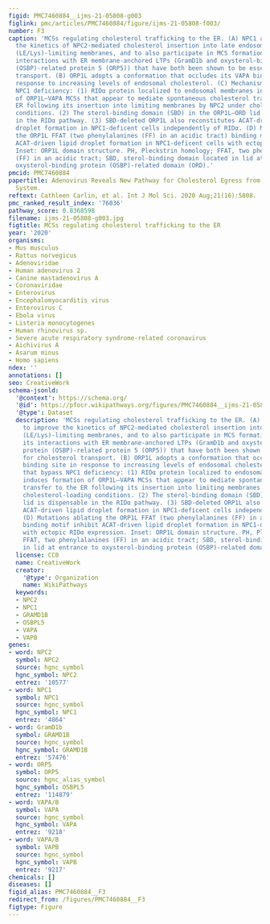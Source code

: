 ```yaml
---
figid: PMC7460884__ijms-21-05808-g003
figlink: pmc/articles/PMC7460884/figure/ijms-21-05808-f003/
number: F3
caption: 'MCSs regulating cholesterol trafficking to the ER. (A) NPC1 appears to improve
  the kinetics of NPC2-mediated cholesterol insertion into late endosome/lysosome
  (LE/Lys)-limiting membranes, and to also participate in MCS formation through its
  interactions with ER membrane-anchored LTPs (GramD1b and oxysterol-binding protein
  (OSBP)-related protein 5 (ORP5)) that have both been shown to be essential for cholesterol
  transport. (B) ORP1L adopts a conformation that occludes its VAPA binding site in
  response to increasing levels of endosomal cholesterol. (C) Mechanisms that bypass
  NPC1 deficiency: (1) RIDα protein localized to endosomal membranes induces formation
  of ORP1L–VAPA MCSs that appear to mediate spontaneous cholesterol transfer to the
  ER following its insertion into limiting membranes by NPC2 under cholesterol-loading
  conditions. (2) The sterol-binding domain (SBD) in the ORP1L–ORD lid is dispensable
  in the RIDα pathway. (3) SBD-deleted ORP1L also reconstitutes ACAT-driven lipid
  droplet formation in NPC1-deficent cells independently of RIDα. (D) Mutations ablating
  the ORP1L FFAT (two phenylalanines (FF) in an acidic tract) binding motif inhibit
  ACAT-driven lipid droplet formation in NPC1-deficent cells with ectopic RIDα expression.
  Inset: ORP1L domain structure. PH, Pleckstrin homology; FFAT, two phenylalanines
  (FF) in an acidic tract; SBD, sterol-binding domain located in lid at entrance to
  oxysterol-binding protein (OSBP)-related domain (ORD).'
pmcid: PMC7460884
papertitle: Adenovirus Reveals New Pathway for Cholesterol Egress from the Endolysosomal
  System.
reftext: Cathleen Carlin, et al. Int J Mol Sci. 2020 Aug;21(16):5808.
pmc_ranked_result_index: '76036'
pathway_score: 0.8368598
filename: ijms-21-05808-g003.jpg
figtitle: MCSs regulating cholesterol trafficking to the ER
year: '2020'
organisms:
- Mus musculus
- Rattus norvegicus
- Adenoviridae
- Human adenovirus 2
- Canine mastadenovirus A
- Coronaviridae
- Enterovirus
- Encephalomyocarditis virus
- Enterovirus C
- Ebola virus
- Listeria monocytogenes
- Human rhinovirus sp.
- Severe acute respiratory syndrome-related coronavirus
- Aichivirus A
- Asarum minus
- Homo sapiens
ndex: ''
annotations: []
seo: CreativeWork
schema-jsonld:
  '@context': https://schema.org/
  '@id': https://pfocr.wikipathways.org/figures/PMC7460884__ijms-21-05808-g003.html
  '@type': Dataset
  description: 'MCSs regulating cholesterol trafficking to the ER. (A) NPC1 appears
    to improve the kinetics of NPC2-mediated cholesterol insertion into late endosome/lysosome
    (LE/Lys)-limiting membranes, and to also participate in MCS formation through
    its interactions with ER membrane-anchored LTPs (GramD1b and oxysterol-binding
    protein (OSBP)-related protein 5 (ORP5)) that have both been shown to be essential
    for cholesterol transport. (B) ORP1L adopts a conformation that occludes its VAPA
    binding site in response to increasing levels of endosomal cholesterol. (C) Mechanisms
    that bypass NPC1 deficiency: (1) RIDα protein localized to endosomal membranes
    induces formation of ORP1L–VAPA MCSs that appear to mediate spontaneous cholesterol
    transfer to the ER following its insertion into limiting membranes by NPC2 under
    cholesterol-loading conditions. (2) The sterol-binding domain (SBD) in the ORP1L–ORD
    lid is dispensable in the RIDα pathway. (3) SBD-deleted ORP1L also reconstitutes
    ACAT-driven lipid droplet formation in NPC1-deficent cells independently of RIDα.
    (D) Mutations ablating the ORP1L FFAT (two phenylalanines (FF) in an acidic tract)
    binding motif inhibit ACAT-driven lipid droplet formation in NPC1-deficent cells
    with ectopic RIDα expression. Inset: ORP1L domain structure. PH, Pleckstrin homology;
    FFAT, two phenylalanines (FF) in an acidic tract; SBD, sterol-binding domain located
    in lid at entrance to oxysterol-binding protein (OSBP)-related domain (ORD).'
  license: CC0
  name: CreativeWork
  creator:
    '@type': Organization
    name: WikiPathways
  keywords:
  - NPC2
  - NPC1
  - GRAMD1B
  - OSBPL5
  - VAPA
  - VAPB
genes:
- word: NPC2
  symbol: NPC2
  source: hgnc_symbol
  hgnc_symbol: NPC2
  entrez: '10577'
- word: NPC1
  symbol: NPC1
  source: hgnc_symbol
  hgnc_symbol: NPC1
  entrez: '4864'
- word: GramD1b
  symbol: GRAMD1B
  source: hgnc_symbol
  hgnc_symbol: GRAMD1B
  entrez: '57476'
- word: ORP5
  symbol: ORP5
  source: hgnc_alias_symbol
  hgnc_symbol: OSBPL5
  entrez: '114879'
- word: VAPA/B
  symbol: VAPA
  source: hgnc_symbol
  hgnc_symbol: VAPA
  entrez: '9218'
- word: VAPA/B
  symbol: VAPB
  source: hgnc_symbol
  hgnc_symbol: VAPB
  entrez: '9217'
chemicals: []
diseases: []
figid_alias: PMC7460884__F3
redirect_from: /figures/PMC7460884__F3
figtype: Figure
---
```

